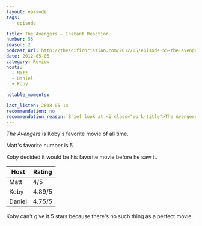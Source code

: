 ```yaml
---
layout: episode
tags:
  - episode

title: The Avengers – Instant Reaction
number: 55
season: 2
podcast_url: http://thescifichristian.com/2012/05/episode-55-the-avengers-instant-reaction/
date: 2012-05-05
category: Review
hosts:
  - Matt
  - Daniel
  - Koby

notable_moments:

last_listen: 2018-05-14
recommendation: no
recommendation_reason: Brief look at <i class="work-title">The Avengers</i>
---
```

<i class="work-title">The Avengers</i> is Koby's favorite movie of all time. 

Matt's favorite number is 5.

Koby decided it would be his favorite movie before he saw it.

<table class="table is-striped rating">
  <thead>
    <tr>
      <th>Host</th>
      <th>Rating</th>
    </tr>
  </thead>
  <tbody>
    <tr>
      <td>Matt</td>
      <td>4/5</td>
    </tr>
    <tr>
      <td>Koby</td>
      <td>4.89/5</td>
    </tr>
    <tr>
      <td>Daniel</td>
      <td>4.75/5</td>
    </tr>
  </tbody>
</table>

Koby can't give it 5 stars because there's no such thing as a perfect movie.